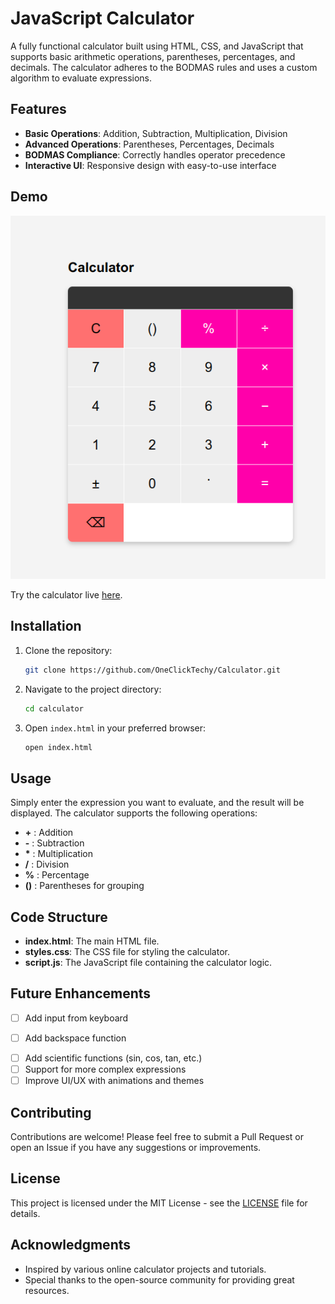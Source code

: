 # JavaScript Calculator

A fully functional calculator built using HTML, CSS, and JavaScript that supports basic arithmetic operations, parentheses, percentages, and decimals. The calculator adheres to the BODMAS rules and uses a custom algorithm to evaluate expressions.

## Features

- **Basic Operations**: Addition, Subtraction, Multiplication, Division
- **Advanced Operations**: Parentheses, Percentages, Decimals
- **BODMAS Compliance**: Correctly handles operator precedence
- **Interactive UI**: Responsive design with easy-to-use interface

## Demo

![Calculator Screenshot](./project_calculator.png)

Try the calculator live [here](https://oneclicktechy.github.io/Calculator/).

## Installation

1. Clone the repository:
    ```bash
    git clone https://github.com/OneClickTechy/Calculator.git
    ```
2. Navigate to the project directory:
    ```bash
    cd calculator
    ```
3. Open `index.html` in your preferred browser:
    ```bash
    open index.html
    ```

## Usage

Simply enter the expression you want to evaluate, and the result will be displayed. The calculator supports the following operations:

- **+** : Addition
- **-** : Subtraction
- **\*** : Multiplication
- **/** : Division
- **%** : Percentage
- **()** : Parentheses for grouping

## Code Structure

- **index.html**: The main HTML file.
- **styles.css**: The CSS file for styling the calculator.
- **script.js**: The JavaScript file containing the calculator logic.

## Future Enhancements

- [ ] Add input from keyboard
+ [ ] Add backspace function
- [ ] Add scientific functions (sin, cos, tan, etc.)
- [ ] Support for more complex expressions
- [ ] Improve UI/UX with animations and themes

## Contributing

Contributions are welcome! Please feel free to submit a Pull Request or open an Issue if you have any suggestions or improvements.

## License

This project is licensed under the MIT License - see the [LICENSE](LICENSE) file for details.

## Acknowledgments

- Inspired by various online calculator projects and tutorials.
- Special thanks to the open-source community for providing great resources.

